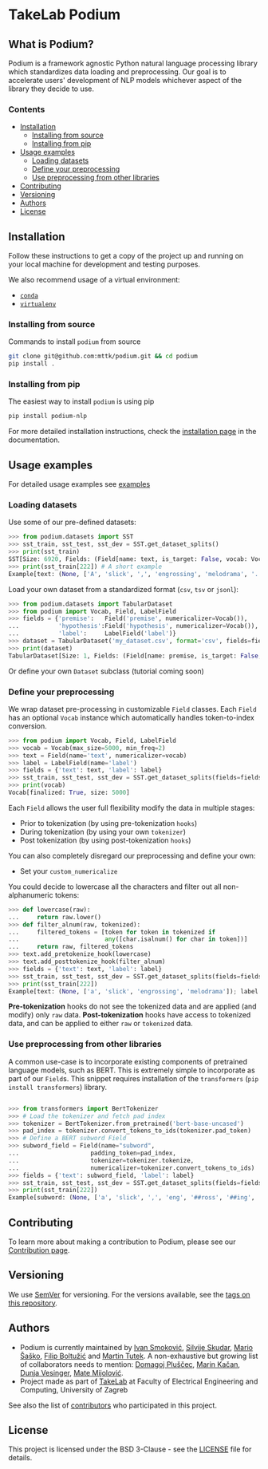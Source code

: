 # TakeLab Podium

## What is Podium?

Podium is a framework agnostic Python natural language processing library which standardizes data loading and preprocessing.
Our goal is to accelerate users' development of NLP models whichever aspect of the library they decide to use.

### Contents

- [Installation](#installation)
  - [Installing from source](#installing-from-source)
  - [Installing from pip](#installing-from-pip)
- [Usage examples](#usage-examples)
  - [Loading datasets](#loading-datasets)
  - [Define your preprocessing](#define-your-preprocessing)
  - [Use preprocessing from other libraries](#use-preprocessing-from-other-libraries)
- [Contributing](#contributing)
- [Versioning](#versioning)
- [Authors](#authors)
- [License](#license)

## Installation

Follow these instructions to get a copy of the project up and running on your local machine for development and testing purposes.

We also recommend usage of a virtual environment:
- [```conda```](https://docs.conda.io/projects/conda/en/latest/user-guide/concepts/environments.html#virtual-environments)
- [```virtualenv```](https://virtualenv.pypa.io/en/latest/installation/)

### Installing from source

Commands to install `podium` from source

```bash
git clone git@github.com:mttk/podium.git && cd podium
pip install .
```

### Installing from pip

The easiest way to install `podium` is using pip

```bash
pip install podium-nlp
```

For more detailed installation instructions, check the [installation page](http://takelab.fer.hr/podium/installation.html) in the documentation.

## Usage examples

For detailed usage examples see [examples](https://github.com/mttk/podium/tree/master/examples)

### Loading datasets

Use some of our pre-defined datasets:

```python
>>> from podium.datasets import SST
>>> sst_train, sst_test, sst_dev = SST.get_dataset_splits()
>>> print(sst_train)
SST[Size: 6920, Fields: (Field[name: text, is_target: False, vocab: Vocab[finalized: True, size: 16284]], LabelField[name: label, is_target: True, vocab: Vocab[finalized: True, size: 2]])]
>>> print(sst_train[222]) # A short example
Example[text: (None, ['A', 'slick', ',', 'engrossing', 'melodrama', '.']); label: (None, 'positive')]

```


Load your own dataset from a standardized format (`csv`, `tsv` or `jsonl`):

```python
>>> from podium.datasets import TabularDataset
>>> from podium import Vocab, Field, LabelField
>>> fields = {'premise':   Field('premise', numericalizer=Vocab()),
...           'hypothesis':Field('hypothesis', numericalizer=Vocab()),
...           'label':     LabelField('label')}
>>> dataset = TabularDataset('my_dataset.csv', format='csv', fields=fields)
>>> print(dataset)
TabularDataset[Size: 1, Fields: (Field[name: premise, is_target: False, vocab: Vocab[finalized: True, size: 19]], Field[name: hypothesis, is_target: False, vocab: Vocab[finalized: True, size: 19]], LabelField[name: label, is_target: True, vocab: Vocab[finalized: True, size: 1]])]

```

Or define your own `Dataset` subclass (tutorial coming soon)

### Define your preprocessing

We wrap dataset pre-processing in customizable `Field` classes. Each `Field` has an optional `Vocab` instance which automatically handles token-to-index conversion.

```python
>>> from podium import Vocab, Field, LabelField
>>> vocab = Vocab(max_size=5000, min_freq=2)
>>> text = Field(name='text', numericalizer=vocab)
>>> label = LabelField(name='label')
>>> fields = {'text': text, 'label': label}
>>> sst_train, sst_test, sst_dev = SST.get_dataset_splits(fields=fields)
>>> print(vocab)
Vocab[finalized: True, size: 5000]

```

Each `Field` allows the user full flexibility modify the data in multiple stages:
- Prior to tokenization (by using pre-tokenization `hooks`)
- During tokenization (by using your own `tokenizer`)
- Post tokenization (by using post-tokenization `hooks`)

You can also completely disregard our preprocessing and define your own:
- Set your `custom_numericalize`

You could decide to lowercase all the characters and filter out all non-alphanumeric tokens:

```python
>>> def lowercase(raw):
...     return raw.lower()
>>> def filter_alnum(raw, tokenized):
...     filtered_tokens = [token for token in tokenized if
...                        any([char.isalnum() for char in token])]
...     return raw, filtered_tokens
>>> text.add_pretokenize_hook(lowercase)
>>> text.add_posttokenize_hook(filter_alnum)
>>> fields = {'text': text, 'label': label}
>>> sst_train, sst_test, sst_dev = SST.get_dataset_splits(fields=fields)
>>> print(sst_train[222])
Example[text: (None, ['a', 'slick', 'engrossing', 'melodrama']); label: (None, 'positive')]

```

**Pre-tokenization** hooks do not see the tokenized data and are applied (and modify) only `raw` data. 
**Post-tokenization** hooks have access to tokenized data, and can be applied to either `raw` or `tokenized` data.

### Use preprocessing from other libraries

A common use-case is to incorporate existing components of pretrained language models, such as BERT. This is extremely simple to incorporate as part of our `Field`s. This snippet requires installation of the `transformers` (`pip install transformers`) library.

```python

>>> from transformers import BertTokenizer
>>> # Load the tokenizer and fetch pad index
>>> tokenizer = BertTokenizer.from_pretrained('bert-base-uncased')
>>> pad_index = tokenizer.convert_tokens_to_ids(tokenizer.pad_token)
>>> # Define a BERT subword Field
>>> subword_field = Field(name="subword",
...                    padding_token=pad_index,
...                    tokenizer=tokenizer.tokenize,
...                    numericalizer=tokenizer.convert_tokens_to_ids)
>>> fields = {'text': subword_field, 'label': label}
>>> sst_train, sst_test, sst_dev = SST.get_dataset_splits(fields=fields)
>>> print(sst_train[222])
Example[subword: (None, ['a', 'slick', ',', 'eng', '##ross', '##ing', 'mel', '##od', '##rama', '.']); label: (None, 'positive')]

```

## Contributing

To learn more about making a contribution to Podium, please see our [Contribution page](CONTRIBUTING.md).

## Versioning

We use [SemVer](http://semver.org/) for versioning. For the versions available, see the [tags on this repository](../../tags). 

## Authors

* Podium is currently maintained by [Ivan Smoković](https://github.com/ivansmokovic), [Silvije Skudar](https://github.com/sskudar), [Mario Šaško](https://github.com/mariosasko), [Filip Boltužić](https://github.com/FilipBolt) and [Martin Tutek](https://github.com/mttk). A non-exhaustive but growing list of collaborators needs to mention: [Domagoj Pluščec](https://github.com/domi385), [Marin Kačan](https://github.com/mkacan), [Dunja Vesinger](https://github.com/dunja-v), [Mate Mijolović](https://github.com/matemijolovic).
* Project made as part of [TakeLab](http://takelab.fer.hr) at Faculty of Electrical Engineering and Computing, University of Zagreb

See also the list of [contributors](../../graphs/contributors) who participated in this project.

## License

This project is licensed under the BSD 3-Clause - see the [LICENSE](LICENSE) file for details.
